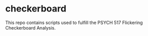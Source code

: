 # checkerboard

This repo contains scripts used to fulfill the PSYCH 517 Flickering Checkerboard Analysis.  


